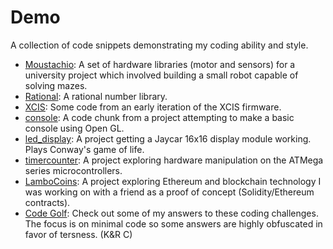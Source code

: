 # Demo
A collection of code snippets demonstrating my coding ability and style.

- [Moustachio](Moustachio/README.md): A set of hardware libraries (motor and sensors) for a university project which involved building a small robot capable of solving mazes.
- [Rational](Rational/README.md): A rational number library.
- [XCIS](XCIS/README.md): Some code from an early iteration of the XCIS firmware.
- [console](console/README.md): A code chunk from a project attempting to make a basic console using Open GL.
- [led_display](led_display/README.md): A project getting a Jaycar 16x16 display module working. Plays Conway's game of life.
- [timercounter](timercounter/README.md): A project exploring hardware manipulation on the ATMega series microcontrollers.
- [LamboCoins](https://github.com/AhemOne/LamboCoins): A project exploring Ethereum and blockchain technology I was working on with a friend as a proof of concept (Solidity/Ethereum contracts).
- [Code Golf](https://codegolf.stackexchange.com/users/64644/ahemone?tab=answers): Check out some of my answers to these coding challenges. The focus is on minimal code so some answers are highly obfuscated in favor of tersness. (K&R C)



